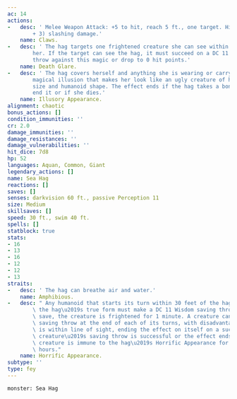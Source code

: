 ```yaml
---
ac: 14
actions:
-   desc: ' Melee Weapon Attack: +5 to hit, reach 5 ft., one target. Hit: 10 (2d6
        + 3) slashing damage.'
    name: Claws.
-   desc: ' The hag targets one frightened creature she can see within 30 feet of
        her. If the target can see the hag, it must succeed on a DC 11 Wisdom saving
        throw against this magic or drop to 0 hit points.'
    name: Death Glare.
-   desc: ' The hag covers herself and anything she is wearing or carrying with a
        magical illusion that makes her look like an ugly creature of her general
        size and humanoid shape. The effect ends if the hag takes a bonus action to
        end it or if she dies.'
    name: Illusory Appearance.
alignment: chaotic
bonus_actions: []
condition_immunities: ''
cr: 2.0
damage_immunities: ''
damage_resistances: ''
damage_vulnerabilities: ''
hit_dice: 7d8
hp: 52
languages: Aquan, Common, Giant
legendary_actions: []
name: Sea Hag
reactions: []
saves: []
senses: darkvision 60 ft., passive Perception 11
size: Medium
skillsaves: []
speed: 30 ft., swim 40 ft.
spells: []
statblock: true
stats:
- 16
- 13
- 16
- 12
- 12
- 13
straits:
-   desc: ' The hag can breathe air and water.'
    name: Amphibious.
-   desc: " Any humanoid that starts its turn within 30 feet of the hag and can see\
        \ the hag\u2019s true form must make a DC 11 Wisdom saving throw. On a failed\
        \ save, the creature is frightened for 1 minute. A creature can repeat the\
        \ saving throw at the end of each of its turns, with disadvantage if the hag\
        \ is within line of sight, ending the effect on itself on a success. If a\
        \ creature\u2019s saving throw is successful or the effect ends for it, the\
        \ creature is immune to the hag\u2019s Horrific Appearance for the next 24\
        \ hours."
    name: Horrific Appearance.
subtype: ''
type: fey
---
```

```statblock
monster: Sea Hag
```
